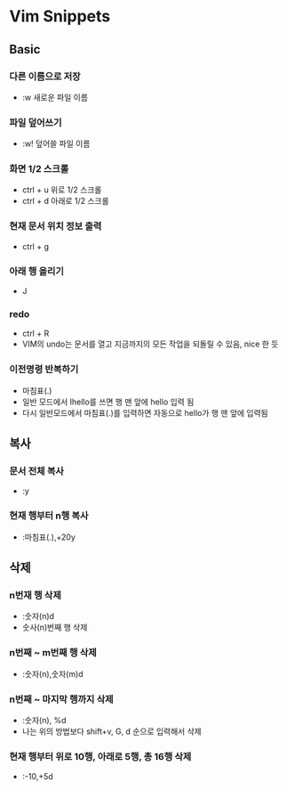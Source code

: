 # Vim Snippets

## Basic
### 다른 이름으로 저장   
* :w 새로운 파일 이름   
### 파일 덮어쓰기
* :w! 덮어쓸 파일 이름
### 화면 1/2 스크롤
* ctrl + u 위로 1/2 스크롤
* ctrl + d 아래로 1/2 스크롤
### 현재 문서 위치 정보 출력
* ctrl + g
### 아래 행 올리기
* J
### redo
* ctrl + R
* VIM의 undo는 문서를 열고 지금까지의 모든 작업을 되돌릴 수 있음, nice 한 듯

### 이전명령 반복하기
* 마침표(.)
* 일반 모드에서 Ihello를 쓰면 행 맨 앞에 hello 입력 됨
* 다시 일반모드에서 마침표(.)를 입력하면 자동으로 hello가 행 맨 앞에 입력됨

## 복사
### 문서 전체 복사
* :y
### 현재 행부터 n행 복사
* :마침표(.),+20y


## 삭제
### n번재 행 삭제
* :숫자(n)d
* 숫사(n)번째 행 삭제

### n번째 ~ m번째 행 삭제
* :숫자(n),숫자(m)d

### n번째 ~ 마지막 행까지 삭제
* :숫자(n), %d
* 나는 위의 방법보다 shift+v, G, d 순으로 입력해서 삭제

### 현재 행부터 위로 10행, 아래로 5행, 총 16행 삭제
* :-10,+5d
